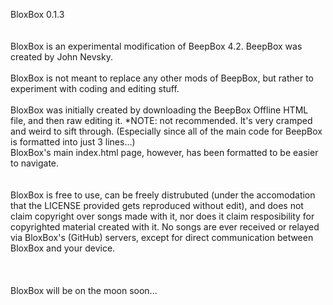 BloxBox 0.1.3<br><br><br>
BloxBox is an experimental modification of BeepBox 4.2. BeepBox was created by John Nevsky.<br><br>
BloxBox is not meant to replace any other mods of BeepBox, but rather to experiment with coding and editing stuff.<br><br>
BloxBox was initially created by downloading the BeepBox Offline HTML file, and then raw editing it. *NOTE: not recommended. It's very cramped and weird to sift through. (Especially since all of the main code for BeepBox is formatted into just 3 lines...)<br>
BloxBox's main index.html page, however, has been formatted to be easier to navigate.<br><br><br>
BloxBox is free to use, can be freely distrubuted (under the accomodation that the LICENSE provided gets reproduced without edit), and does not claim copyright over songs made with it, nor does it claim resposibility for copyrighted material created with it. No songs are ever received or relayed via BloxBox's (GitHub) servers, except for direct communication between BloxBox and your device.<br><br><br><br>
BloxBox will be on the moon soon...
